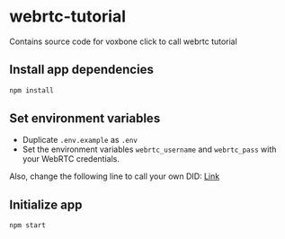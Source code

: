 # webrtc-tutorial
Contains source code for voxbone click to call webrtc tutorial

## Install app dependencies
```bash
npm install
```

## Set environment variables

* Duplicate `.env.example` as `.env`
* Set the environment variables `webrtc_username` and `webrtc_pass` with your WebRTC credentials.

Also, change the following line to call your own DID: [Link](/public/js/main.js)

## Initialize app

```bash
npm start
```
